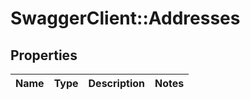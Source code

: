 # SwaggerClient::Addresses

## Properties
Name | Type | Description | Notes
------------ | ------------- | ------------- | -------------


